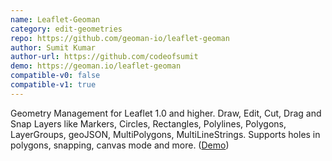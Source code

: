 ```yaml
---
name: Leaflet-Geoman
category: edit-geometries
repo: https://github.com/geoman-io/leaflet-geoman
author: Sumit Kumar
author-url: https://github.com/codeofsumit
demo: https://geoman.io/leaflet-geoman
compatible-v0: false
compatible-v1: true
---
```


Geometry Management for Leaflet 1.0 and higher. Draw, Edit, Cut, Drag and Snap Layers like Markers, Circles, Rectangles, Polylines, Polygons, LayerGroups, geoJSON, MultiPolygons, MultiLineStrings. Supports holes in polygons, snapping, canvas mode and more. (<a href="https://geoman.io/leaflet-geoman">Demo</a>)
